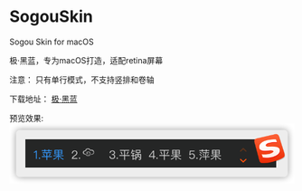 # SogouSkin
Sogou Skin for macOS

极·黑蓝，专为macOS打造，适配retina屏幕

注意：
只有单行模式，不支持竖排和卷轴

下载地址：
[极·黑蓝](https://github.com/jetyu/SogouSkin/releases/)

预览效果:<br/>
![](https://raw.githubusercontent.com/jetyu/SogouSkin/master/Skin_Review.png)
